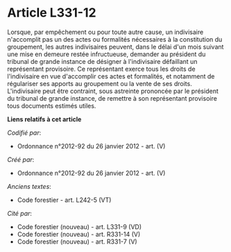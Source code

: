 # Article L331-12

Lorsque, par empêchement ou pour toute autre cause, un indivisaire n'accomplit pas un des actes ou formalités nécessaires à
la constitution du groupement, les autres indivisaires peuvent, dans le délai d'un mois suivant une mise en demeure restée
infructueuse, demander au président du tribunal de grande instance de désigner à l'indivisaire défaillant un représentant
provisoire. Ce représentant exerce tous les droits de l'indivisaire en vue d'accomplir ces actes et formalités, et notamment
de régulariser ses apports au groupement ou la vente de ses droits. L'indivisaire peut être contraint, sous astreinte
prononcée par le président du tribunal de grande instance, de remettre à son représentant provisoire tous documents estimés
utiles.

**Liens relatifs à cet article**

_Codifié par_:

  - Ordonnance n°2012-92 du 26 janvier 2012 - art. (V)

_Créé par_:

  - Ordonnance n°2012-92 du 26 janvier 2012 - art. (V)

_Anciens textes_:

  - Code forestier - art. L242-5 (VT)

_Cité par_:

  - Code forestier (nouveau) - art. L331-9 (VD)
  - Code forestier (nouveau) - art. R331-14 (V)
  - Code forestier (nouveau) - art. R331-7 (V)
